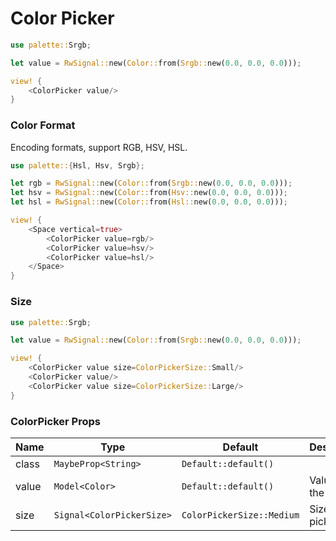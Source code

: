 # Color Picker

```rust demo
use palette::Srgb;

let value = RwSignal::new(Color::from(Srgb::new(0.0, 0.0, 0.0)));

view! {
    <ColorPicker value/>
}
```

### Color Format

Encoding formats, support RGB, HSV, HSL.

```rust demo
use palette::{Hsl, Hsv, Srgb};

let rgb = RwSignal::new(Color::from(Srgb::new(0.0, 0.0, 0.0)));
let hsv = RwSignal::new(Color::from(Hsv::new(0.0, 0.0, 0.0)));
let hsl = RwSignal::new(Color::from(Hsl::new(0.0, 0.0, 0.0)));

view! {
    <Space vertical=true>
        <ColorPicker value=rgb/>
        <ColorPicker value=hsv/>
        <ColorPicker value=hsl/>
    </Space>
}
```

### Size

```rust demo
use palette::Srgb;

let value = RwSignal::new(Color::from(Srgb::new(0.0, 0.0, 0.0)));

view! {
    <ColorPicker value size=ColorPickerSize::Small/>
    <ColorPicker value/>
    <ColorPicker value size=ColorPickerSize::Large/>
}
```

### ColorPicker Props

| Name  | Type                      | Default                   | Desciption           |
| ----- | ------------------------- | ------------------------- | -------------------- |
| class | `MaybeProp<String>`       | `Default::default()`      |                      |
| value | `Model<Color>`            | `Default::default()`      | Value of the picker. |
| size  | `Signal<ColorPickerSize>` | `ColorPickerSize::Medium` | Size of the picker.  |
